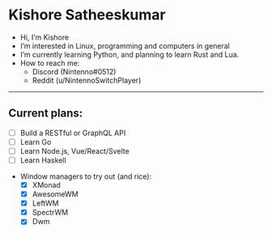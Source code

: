 # Kishore Satheeskumar

- Hi, I’m Kishore
- I’m interested in Linux, programming and computers in general
- I’m currently learning Python, and planning to learn Rust and Lua.
- How to reach me:
  - Discord (Nintenno#0512)
  - Reddit (u/NintennoSwitchPlayer)

---

## Current plans:

- [ ] Build a RESTful or GraphQL API
- [ ] Learn Go
- [ ] Learn Node.js, Vue/React/Svelte
- [ ] Learn Haskell

- Window managers to try out (and rice):
  - [x] XMonad
  - [x] AwesomeWM
  - [x] LeftWM
  - [x] SpectrWM
  - [x] Dwm
